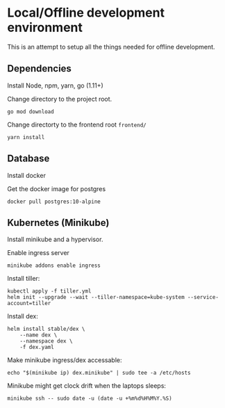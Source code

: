 # Local/Offline development environment

This is an attempt to setup all the things needed for offline development.


## Dependencies
Install Node, npm, yarn, go (1.11+)

Change directory to the project root.
```
go mod download
```

Change directorty to the frontend root `frontend/`
```
yarn install
```


## Database
Install docker

Get the docker image for postgres
```
docker pull postgres:10-alpine
```


## Kubernetes (Minikube)
Install minikube and a hypervisor.

Enable ingress server
```
minikube addons enable ingress
```

Install tiller:
```
kubectl apply -f tiller.yml
helm init --upgrade --wait --tiller-namespace=kube-system --service-account=tiller
```

Install dex:
```
helm install stable/dex \
    --name dex \
    --namespace dex \
    -f dex.yaml
```

Make minikube ingress/dex accessable:
```
echo "$(minikube ip) dex.minikube" | sudo tee -a /etc/hosts
```

Minikube might get clock drift when the laptops sleeps:
```
minikube ssh -- sudo date -u (date -u +%m%d%H%M%Y.%S)
```
